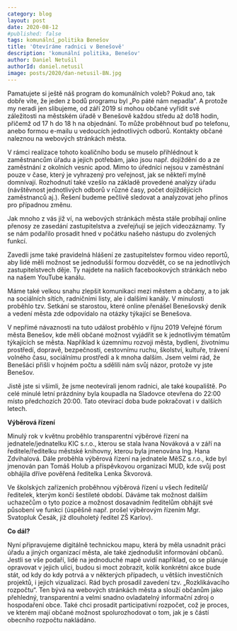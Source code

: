 ```yaml
---
category: blog
layout: post
date: 2020-08-12
#published: false
tags: komunální_politika Benešov
title: 'Otevíráme radnici v Benešově'
description: 'komunální politika, Benešov'
author: Daniel Netušil
authorId: daniel.netusil
image: posts/2020/dan-netusil-BN.jpg
---
```


Pamatujete si ještě náš program do komunálních voleb? Pokud ano, tak dobře víte, že jeden z bodů programu byl „Po páté nám nepadla“. A protože my neradi jen slibujeme, od září 2019 si mohou občané vyřídit své záležitosti na městském úřadě v Benešově každou středu až do18 hodin, přičemž od 17 h do 18 h na objednání. To může proběhnout buď po telefonu, anebo formou e-mailu u vedoucích jednotlivých odborů.  Kontakty občané naleznou na webových stránkách města. 

V rámci realizace tohoto koaličního bodu se muselo přihlédnout k zaměstnancům úřadu a jejich potřebám, jako jsou např. dojíždění do a ze zaměstnání z okolních vesnic apod. Mimo to úředníci nejsou v zaměstnání pouze v čase, který je vyhrazený pro veřejnost, jak se někteří mylně domnívají. Rozhodnutí také vzešlo na základě provedené analýzy úřadu (návštěvnost jednotlivých odborů v různé časy, počet dojíždějících zaměstnanců aj.). Řešení budeme pečlivě sledovat a analyzovat jeho přínos pro případnou změnu. 

Jak mnoho z vás již ví, na webových stránkách města stále probíhají online přenosy ze zasedání zastupitelstva a zveřejňují se jejich videozáznamy. Ty se nám podařilo prosadit hned v počátku našeho nástupu do zvolených funkcí.  

Zavedli jsme také pravidelná hlášení ze zastupitelstev formou video reportů, aby lidé měli možnost se jednodušší formou dozvědět, co se na jednotlivých zastupitelstvech děje. Ty najdete na našich facebookových stránkách nebo na našem YouTube kanálu. 

Máme také velkou snahu zlepšit komunikaci mezi městem a občany, a to jak na sociálních sítích, radničními listy, ale i dalšími kanály. V minulosti proběhlo tzv. Setkání se starostou, které online přenášel Benešovský deník a vedení města zde odpovídalo na otázky týkající se Benešova.

V nepřímé návaznosti na tuto událost proběhlo v říjnu 2019 Veřejné fórum města Benešov, kde měli občané možnost vyjádřit se k jednotlivým tématům týkajících se města. Například k územnímu rozvoji města, bydlení, životnímu prostředí, dopravě, bezpečnosti, cestovnímu ruchu, školství, kultuře, trávení volného času, sociálnímu prostředí a k mnoha dalším. Jsem velmi rád, že Benešáci přišli v hojném počtu a sdělili nám svůj názor, protože vy jste Benešov. 

Jistě jste si všimli, že jsme neotevírali jenom radnici, ale také koupaliště. Po celé minulé letní prázdniny byla koupadla na Sladovce otevřena do 22:00 místo předchozích 20:00. Tato otevírací doba bude pokračovat i v dalších letech.

**Výběrová řízení**

Minulý rok v květnu proběhlo transparentní výběrové řízení na jednatele/jednatelku KIC s.r.o., kterou se stala Ivana Nováková a v září na ředitele/ředitelku městské knihovny, kterou byla jmenována Ing. Hana Zdvihalová. Dále proběhla výběrová řízení na jednatele MěSZ s.r.o., kde byl jmenován pan Tomáš Holub a příspěvkovou organizaci MUD, kde svůj post obhájila dříve pověřená ředitelka Lenka Škvorová. 

Ve školských zařízeních proběhnou výběrová řízení u všech ředitelů/ředitelek, kterým končí šestileté období. Dáváme tak možnost dalším uchazečům o tyto pozice a možnost dosavadním ředitelům obhájit své působení ve funkci (úspěšně např. prošel výběrovým řízením Mgr. Svatopluk Česák, již dlouholetý ředitel ZŠ Karlov).

**Co dál?**

Nyní připravujeme digitálně technickou mapu, která by měla usnadnit práci úřadu a jiných organizací města, ale také zjednodušit informování občanů. Jestli se vše podaří, lidé na jednoduché mapě uvidí například, co se plánuje opravovat v jejich ulici, budou si moct zobrazit, kolik konkrétní akce bude stát, od kdy do kdy potrvá a v některých případech, u větších investičních projektů, i jejich vizualizaci.
Rád bych prosadil zavedení tzv. „Rozklikávacího rozpočtu“. Ten bývá na webových stránkách města a slouží občanům jako přehledný, transparentní a velmi snadno ovladatelný informační zdroj o hospodaření obce.
Také chci prosadit participativní rozpočet, což je proces, ve kterém mají občané možnost spolurozhodovat o tom, jak je s částí obecního rozpočtu nakládáno. 
